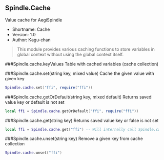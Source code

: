 Spindle.Cache
-------------
Value cache for AegiSpindle

* Shortname: Cache
* Version: 1.0
* Author: Kagu-chan

> This module provides various caching functions to store variables in global context without using the global context itself.

###Spindle.cache.keyValues
Table with cached variables (cache collection)

###Spindle.cache.set(string key, mixed value)
Cache the given value with given key
```lua
Spindle.cache.set("ffi", require("ffi"))
```

###Spindle.cache.getOrDefault(string key, mixed default)
Returns saved value key or default is not set
```lua
local ffi = Spindle.cache.getOrDefault("ffi", require("ffi"))
```

###Spindle.cache.get(string key)
Returns saved value key or false is not set
```lua
local ffi = Spindle.cache.get("ffi") -- Will internally call Spindle.cache.getOrDefault("ffi", false)
```

###Spindle.cache.unset(string key)
Remove a given key from cache collection
```lua
Spindle.cache.unset("ffi")
```

